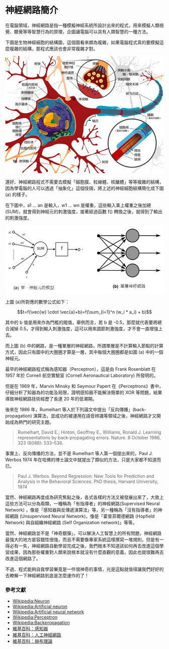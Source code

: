 # 神經網路簡介

在電腦領域，神經網路是指一種模擬神經系統所設計出來的程式，用來模擬人類視覺、聽覺等等智慧行為的原理，企圖讓電腦可以具有人類智慧的一種方法。

下圖是生物神經細胞的結構圖，這個圖看來頗為複雜，如果電腦程式真的要模擬這麼複雜的結構，那程式應該也會非常複雜才對。

![圖、神經細胞的結構](./img/NeuralCell.jpg)

還好、神經網路程式不需要去模擬「細胞膜、粒線體、核醣體」等等複雜的結構，因為學電腦的人可以透過「抽象化」這個伎倆，將上述的神經細胞結構簡化成下圖 (a) 的樣子。

在下圖中，a1 ... an 是輸入，w1 ... wn 是權重，這些輸入乘上權重之後加總(SUM)，就會得到神經元的刺激強度，接著經過函數 f() 轉換之後，就得到了輸出的刺激強度。

![圖、神經網路連接模型](./img/NeuralNet1.jpg)

上圖 (a)所對應的數學公式如下：

```math
t=f(\vec{w} \cdot \vec{a}+b)=f(\sum_{i=1}^n (w_i * a_i) + b)
```

其中的 b 值是用來作為門檻的閥值，舉例而言，若 b 是 -0.5，那麼就代表要將總合減掉 0.5，才得到輸入刺激強度，這可以用來調節刺激強度，才不會一直增強上去。

而上圖 (b) 中的網路，是一種單層的神經網路，所謂單層是不計算輸入節點的計算方式，因此只有圖中的大圈圈才算是一層，其中每個大圈圈都是如圖 (a) 中的一個神經元。

最早的神經網路程式稱為感知器（Perceptron），這是由 Frank Rosenblatt 在 1957 年於 Cornell 航空實驗室 (Cornell Aeronautical Laboratory) 所發明的。

但是在 1969 年，Marvin Minsky 和 Seymour Papert 在《Perceptrons》書中，仔細分析了知器為的功能及局限，證明感知器不能解決簡單的 XOR 等問題，結果導致神經網路技術經歷了長達 20 年的低潮期。

後來在 1986 年，Rumelhart 等人於下列論文中提出「反向傳播」(back-propagation) 演算法，並成功的被運用在語音辨識等領域之後，神經網路才又開始成為熱門的研究主題。

> Rumelhart, David E.; Hinton, Geoffrey E., Williams, Ronald J. Learning representations by back-propagating errors. Nature. 8 October 1986, 323 (6088): 533–536.

事實上、反向傳播的方法，並不是 Rumelhart 等人第一個提出來的，Paul J. Werbos 1974 年在哈佛的博士論文中就提出了類似的方法，只是大家都不知道而已。

> Paul J. Werbos. Beyond Regression: New Tools for Prediction and Analysis in the Behavioral Sciences. PhD thesis, Harvard University, 1974

當然、神經網路再度成為研究焦點之後，各式各樣的方法又被發展出來了，大致上這些方法可以分為兩類，一種稱為「有指導者」的神經網路(Supervised Neural Network) ，像是「感知器與反傳遞演算法」等，另一種稱為「沒有指導者」的神經網路 (Unsupervised Neural Network)，像是「霍普菲爾德網路 (Hopfield Network) 與自組織神經網路 (Self Organization network)」等等。

當然、神經網路並不是「神奇銀彈」，可以解決人工智慧上的所有問題，神經網路最強大的地方是容錯性很強，而且不需要像專家系統這樣撰寫一堆規則，但是有一得必有一失，神經網路自動學習完成之後，我們根本不知道該如何再去改進這個學習成果，因為那些權重對人類來說根本就沒有什麼直觀的意義，因此也就很難再去改進這個網路了。

不過、程式能夠自我學習畢竟是一件很神奇的事情，光是這點就值得讓我們好好的去瞭解一下神經網路到底是怎麼運作的了！

### 參考文獻
* [Wikipedia:Neuron](http://en.wikipedia.org/wiki/Neuron)
* [Wikipedia:Artificial neuron](http://en.wikipedia.org/wiki/Artificial_neuron)
* [Wikipedia:Artificial neural network](http://en.wikipedia.org/wiki/Artificial_neural_network)
* [Wikipedia:Perceptron](http://en.wikipedia.org/wiki/Perceptron)
* [Wikipedia:Backpropagation](http://en.wikipedia.org/wiki/Backpropagation)
* [維基百科：感知器](http://zh.wikipedia.org/wiki/%E6%84%9F%E7%9F%A5%E5%99%A8)
* [維基百科：人工神經網路](http://zh.wikipedia.org/wiki/%E4%BA%BA%E5%B7%A5%E7%A5%9E%E7%BB%8F%E7%BD%91%E7%BB%9C)
* [維基百科：赫布理論](http://zh.wikipedia.org/wiki/%E8%B5%AB%E5%B8%83%E7%90%86%E8%AE%BA)



